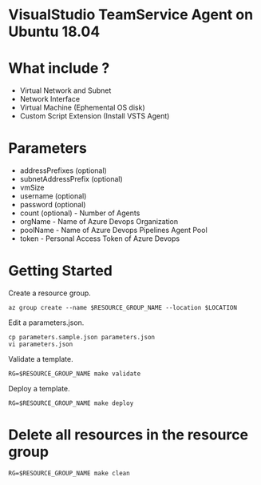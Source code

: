 # VisualStudio TeamService Agent on Ubuntu 18.04

# What include ?

* Virtual Network and Subnet
* Network Interface
* Virtual Machine (Ephemental OS disk)
* Custom Script Extension (Install VSTS Agent)

# Parameters

* addressPrefixes (optional)
* subnetAddressPrefix (optional)
* vmSize
* username (optional)
* password (optional)
* count (optional) - Number of Agents
* orgName - Name of Azure Devops Organization
* poolName - Name of Azure Devops Pipelines Agent Pool
* token - Personal Access Token of Azure Devops


# Getting Started

Create a resource group.

```bash:
az group create --name $RESOURCE_GROUP_NAME --location $LOCATION
```

Edit a parameters.json.

```bash:
cp parameters.sample.json parameters.json
vi parameters.json
```

Validate a template.

```bash:
RG=$RESOURCE_GROUP_NAME make validate
```

Deploy a template.

```bash:
RG=$RESOURCE_GROUP_NAME make deploy
```


# Delete all resources in the resource group

```bash:
RG=$RESOURCE_GROUP_NAME make clean
```
